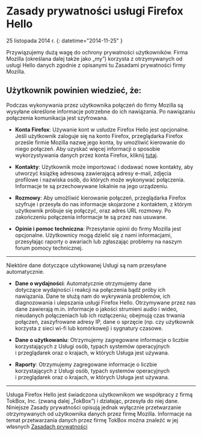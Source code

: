# Zasady prywatności usługi Firefox Hello

25 listopada 2014 r.
{: datetime="2014-11-25" }

Przywiązujemy dużą wagę do ochrony prywatności użytkowników. Firma Mozilla (określana dalej także jako „my”) korzysta z otrzymywanych od usługi Hello danych zgodnie z opisanymi tu Zasadami prywatności firmy Mozilla.

## Użytkownik powinien wiedzieć, że:

Podczas wykonywania przez użytkownika połączeń do firmy Mozilla są wysyłane określone informacje potrzebne do ich nawiązania. Po nawiązaniu połączenia komunikacja jest szyfrowana.

* **Konta Firefox**: Używanie kont w usłudze Firefox Hello jest opcjonalne. Jeśli użytkownik zaloguje się na konto Firefox, przeglądarka Firefox prześle firmie Mozilla nazwę jego konta, by umożliwić kierowanie do niego połączeń. Aby uzyskać więcej informacji o sposobie wykorzystywania danych przez konta Firefox, kliknij [tutaj](https://www.mozilla.org/privacy/firefox-cloud/).

* **Kontakty**: Użytkownik może importować i dodawać nowe kontakty, aby utworzyć książkę adresową zawierającą adresy e-mail, zdjęcia profilowe i nazwiska osób, do których może wykonywać połączenia. Informacje te są przechowywane lokalnie na jego urządzeniu.

* **Rozmowy**: Aby umożliwić kierowanie połączeń, przeglądarka Firefox szyfruje i przesyła do nas informacje skojarzone z kontaktem, z którym użytkownik próbuje się połączyć, oraz adres URL rozmowy. Po zakończeniu połączenia informacje te są przez nas usuwane.

* **Opinie i pomoc techniczna**: Przesyłanie opinii do firmy Mozilla jest opcjonalne. Użytkownicy mogą dzielić się z nami informacjami, przesyłając raporty o awariach lub zgłaszając problemy na naszym forum pomocy technicznej.

---------------------------------------

Niektóre dane dotyczące użytkowanej Usługi są nam przesyłane automatycznie.

* **Dane o wydajności**: Automatycznie otrzymujemy dane dotyczące wydajności i reakcji na połączenia bądź próby ich nawiązania. Dane te służą nam do wykrywania problemów, ich diagnozowania i ulepszania usługi Firefox Hello. Otrzymywane przez nas dane zawierają m.in. informacje o jakości strumieni audio i wideo, nieudanych połączeniach lub ich rozłączeniu; obejmują czas trwania połączeń, zaszyfrowane adresy IP, dane o sprzęcie (np. czy użytkownik korzysta z sieci wi-fi lub komórkowej) i sygnatury czasowe.

* **Dane o użytkowaniu**: Otrzymujemy zagregowane informacje o liczbie korzystających z Usługi osób, typach systemów operacyjnych i przeglądarek oraz o krajach, w których Usługa jest używana.

* **Raporty**: Otrzymujemy zagregowane informacje o liczbie korzystających z Usługi osób, typach systemów operacyjnych i przeglądarek oraz o krajach, w których Usługa jest używana.

---------------------------------------

Usługa Firefox Hello jest świadczona użytkownikom we współpracy z firmą TokBox, Inc. (zwaną dalej „TokBox”) i działając, przesyła do niej dane. Niniejsze Zasady prywatności opisują jednak wyłącznie przetwarzanie otrzymywanych od użytkownika danych przez firmę Mozilla. Informacje na temat przetwarzania danych przez firmę TokBox można znaleźć w jej własnych [Zasadach prywatności]( https://tokbox.com/support/privacy-policy)
